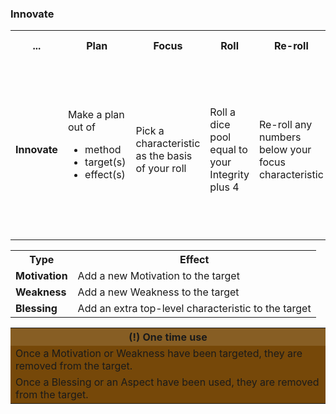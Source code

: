 ### Innovate

<table>
  <tr>
    <th>...</th>
    <th>Plan</th>
    <th>Focus</th>
    <th>Roll</th>
    <th>Re-roll</th>
    <th>Count successes</th>
    <th>Force success</th>
    <th>Check resistance</th>
    <th>Resolve</th>
      </tr>
  <tr>
    <td style="font-weight: bold;";>Innovate</td>
    <td>Make a plan out of <ul>
    <li>method</li>
    <li>target(s)</li>
    <li>effect(s)</li>
    </ul>
     </td>
    <td>Pick a characteristic as the basis of your roll</td>
    <td>Roll a dice pool equal to your Integrity plus 4</td>
    <td>Re-roll any numbers below your focus characteristic</td>
    <td>Count how many dice show the face value of your focus characteristic</td>
    <td>Buy any extra successes by paying 1 Integrity per success, or adding a new Weakness per success</td>
    <td>the target unit can use a characteristic to roll for resistance - if they have more successes than the challenging unit the challenge fails</td>
    <td>If successful, apply the effects to the target</td>
      </tr>
</table>

<table>
    <tr>
        <th>Type</th>
        <th>Effect</th>
            </tr>
    <tr>
        <td style="font-weight: bold;";>Motivation</td>
        <td>Add a new Motivation to the target</td>
            </tr>
<tr>
        <td style="font-weight: bold;";>Weakness</td>
        <td>Add a new Weakness to the target</td>
            </tr>
<tr>
        <td style="font-weight: bold;";>Blessing</td>
        <td>Add an extra top-level characteristic to the target</td>
            </tr>
    </table>

<table>
    <tr>
    <th style="background-color: #875e24ff;";>(!) One time use</th>
    </tr>
    <tr>
    <td style="background-color:#764809ff;";>Once a Motivation or Weakness have been targeted, they are removed from the target.</td>
    </tr>
    <tr>
    <td style="background-color:#764809ff;";>Once a Blessing or an Aspect have been used, they are removed from the target.</td>
    </tr>
        </table>